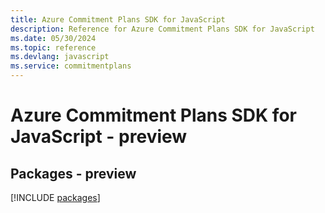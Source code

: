 ```yaml
---
title: Azure Commitment Plans SDK for JavaScript
description: Reference for Azure Commitment Plans SDK for JavaScript
ms.date: 05/30/2024
ms.topic: reference
ms.devlang: javascript
ms.service: commitmentplans
---
```

# Azure Commitment Plans SDK for JavaScript - preview
## Packages - preview
[!INCLUDE [packages](commitment-plans-index.md)]